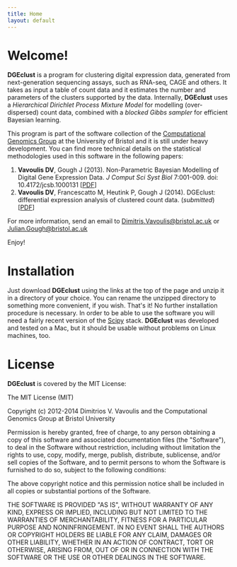 ```yaml
---
title: Home
layout: default
---
```


Welcome!
========

**DGEclust** is a program for clustering digital expression data, generated from next-generation sequencing
assays, such as RNA-seq, CAGE and others. It takes as input a table of count data and it estimates the
number and parameters of the clusters supported by the data. Internally, **DGEclust** uses a *Hierarchical Dirichlet
Process Mixture Model* for modelling (over-dispersed) count data, combined with a *blocked Gibbs sampler* for
efficient Bayesian learning.
			
This program is part of the software collection of the <a href="http://bioinformatics.bris.ac.uk/" target=”_blank”>Computational Genomics Group</a>
at the University of Bristol and it is still under heavy development. You can find
more technical details on the statistical methodologies used in this software in the following
papers:

1. **Vavoulis DV**, Gough J (2013). Non-Parametric Bayesian Modelling of Digital Gene Expression Data. 
*J Comput Sci Syst Biol* 7:001-009. doi: 10.4172/jcsb.1000131 \[[PDF](http://arxiv.org/pdf/1301.4144v1.pdf)\]
2. **Vavoulis DV**, Francescatto M, Heutink P, Gough J (2014). DGEclust: differential
expression analysis of clustered count data. (*submitted*) \[[PDF](http://arxiv.org/pdf/1405.0723v1.pdf)\]

For more information, send an email to <Dimitris.Vavoulis@bristol.ac.uk> or <Julian.Gough@bristol.ac.uk>

Enjoy!

Installation
============

Just download **DGEclust** using the links at the top of the page and unzip it 
in a directory of your choice. You can rename the unzipped directory to something 
more convenient, if you wish. That's it! No further installation procedure is 
necessary. In order to be able to use the software you will need a fairly recent 
version of the <a href="http://www.scipy.org/" target=”_blank”>Scipy</a> stack. 
**DGEclust** was developed and tested on a Mac, but it should be usable without 
problems on Linux machines, too. 


License
=======

**DGEclust** is covered by the MIT License:

The MIT License (MIT)

Copyright (c) 2012-2014 Dimitrios V. Vavoulis and the Computational Genomics Group at Bristol University

Permission is hereby granted, free of charge, to any person obtaining a copy of this software and associated documentation files (the "Software"), to deal in the Software without restriction, including without limitation the rights to use, copy, modify, merge, publish, distribute, sublicense, and/or sell copies of the Software, and to permit persons to whom the Software is furnished to do so, subject to the following conditions:

The above copyright notice and this permission notice shall be included in all copies or substantial portions of the Software.

THE SOFTWARE IS PROVIDED "AS IS", WITHOUT WARRANTY OF ANY KIND, EXPRESS OR IMPLIED, INCLUDING BUT NOT LIMITED TO THE WARRANTIES OF MERCHANTABILITY, FITNESS FOR A PARTICULAR PURPOSE AND NONINFRINGEMENT. IN NO EVENT SHALL THE AUTHORS OR COPYRIGHT HOLDERS BE LIABLE FOR ANY CLAIM, DAMAGES OR OTHER LIABILITY, WHETHER IN AN ACTION OF CONTRACT, TORT OR OTHERWISE, ARISING FROM, OUT OF OR IN CONNECTION WITH THE SOFTWARE OR THE USE OR OTHER DEALINGS IN THE SOFTWARE. 

